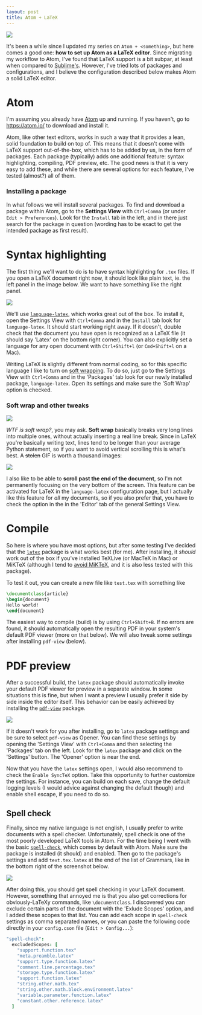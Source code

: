 ```yaml
---
layout: post
title: Atom + LaTeX
---
```


![](https://ctan.org/lion/files/ctan_lion_600.png)

It's been a while since I updated my series on `Atom + <something>`, but here comes a good one: **how to set up Atom as a LaTeX editor**.
Since migrating my workflow to Atom, I've found that LaTeX support is a bit subpar, at least when compared to [Sublime's](https://www.sublimetext.com/).
However, I've tried lots of packages and configurations, and I believe the configuration described below makes Atom a solid LaTeX editor.

<!--more-->

# Atom

I'm assuming you already have [Atom](https://atom.io/) up and running.
If you haven't, go to https://atom.io/ to download and install it.

Atom, like other text editors, works in such a way that it provides a lean, solid foundation to build on top of.
This means that it doesn't come with LaTeX support out-of-the-box, which has to be added by us, in the form of packages.
Each package (typically) adds one additional feature: syntax highlighting, compiling, PDF preview, etc.
The good news is that it is very easy to add these, and while there are several options for each feature, I've tested (almost?) all of them.

### Installing a package

In what follows we will install several packages.
To find and download a package within Atom, go to the **Settings View** with `Ctrl+Comma` (or under `Edit > Preferences`).
Look for the `Install` tab in the left, and in there just search for the package in question (wording has to be exact to get the intended package as first result).


# Syntax highlighting

The first thing we'll want to do is to have syntax highlighting for `.tex` files.
If you open a LaTeX document right now, it should look like plain text, ie. the left panel in the image below.
We want to have something like the right panel.

![](/assets/scrshots/atom-latex-syntaxhighlighting.png)

We'll use [`language-latex`](https://atom.io/packages/language-latex), which works great out of the box.
To install it, open the Settings View with `Ctrl+Comma` and in the `Install` tab look for `language-latex`.
It should start working right away.
If it doesn't, double check that the document you have open is recognized as a LaTeX file (it should say 'Latex' on the bottom right corner).
You can also explicitly set a language for any open document with `Ctrl+Shift+l` (or `Cmd+Shift+l` on a Mac).

Writing LaTeX is slightly different from normal coding, so for this specific language I like to turn on [soft wrapping](https://en.wikipedia.org/wiki/Line_wrap_and_word_wrap).
To do so, just go to the Settings View with `Ctrl+Comma` and in the 'Packages' tab look for our newly installed package, `language-latex`.
Open its settings and make sure the 'Soft Wrap' option is checked.

### Soft wrap and other tweaks

![](/assets/img/wrap.png)

*WTF is soft wrap?*, you may ask.
**Soft wrap** basically breaks very long lines into multiple ones, without actually inserting a real line break.
Since in LaTeX you're basically writing text, lines tend to be longer than your average Python statement, so if you want to avoid vertical scrolling this is what's best.
A  ~~stolen~~ GIF is worth a thousand images:

![](https://i.imgur.com/3qkEqvy.gif)

I also like to be able to **scroll past the end of the document**, so I'm not permanently focusing on the very bottom of the screen.
This feature can be activated for LaTeX in the `language-latex` configuration page, but I actually like this feature for *all* my documents, so if you also prefer that, you have to check the option in the in the 'Editor' tab of the general Settings View.


# Compile

So here is where you have most options, but after some testing I've decided that the [`latex`](https://atom.io/packages/latex) package is what works best (for me).
After installing, it *should* work out of the box if you've installed TeXLive (or MacTeX in Mac) or MiKTeX (although I tend to [avoid MiKTeX](https://tex.stackexchange.com/questions/20036/what-are-the-advantages-of-tex-live-over-miktex), and it is also less tested with this package).

To test it out, you can create a new file like `test.tex` with something like

```latex
\documentclass{article}
\begin{document}
Hello world!
\end{document}
```

The easiest way to compile (build) is by using `Ctrl+Shift+B`.
If no errors are found, it should automatically open the resulting PDF in your system's default PDF viewer (more on that below).
We will also tweak some settings after installing `pdf-view` (below).

# PDF preview

After a successful build, the `latex` package should automatically invoke your default PDF viewer for preview in a separate window.
In some situations this is fine, but when I want a preview I usually prefer it side by side inside the editor itself.
This behavior can be easily achieved by installing the [`pdf-view`](https://atom.io/packages/pdf-view) package.

![](/assets/scrshots/atom-latex-pdf-view.png)

If it doesn't work for you after installing, go to `latex` package settings and be sure to select `pdf-view` as Opener.
You can find these settings by opening the 'Settings View' with `Ctrl+Comma` and then selecting the 'Packages' tab on the left.
Look for the `latex` package and click on the 'Settings' button.
The 'Opener' option is near the end.

Now that you have the `latex` settings open, I would also recommend to check the `Enable SyncTeX` option.
Take this opportunity to further customize the settings.
For instance, you can build on each save, change the default logging levels (I would advice against changing the default though) and enable shell escape, if you need to do so.


## Spell check

Finally, since my native language is not english, I usually prefer to write documents with a spell checker.
Unfortunately, spell check is one of the most poorly developed LaTeX tools in Atom.
For the time being I went with the basic [`spell-check`](https://atom.io/packages/spell-check), which comes by default with Atom.
Make sure the package is installed (it should) and enabled.
Then go to the package's settings and add `text.tex.latex` at the end of the list of Grammars, like in the bottom right of the screenshot below.

![](/assets/scrshots/atom-latex-spellcheck-grammar.png)

After doing this, you should get spell checking in your LaTeX document.
However, something that annoyed me is that you also get corrections for obviously-LaTeXy commands, like `\documentclass`.
I discovered you can exclude certain parts of the document with the 'Exlude Scopes' option, and I added these scopes to that list.
You can add each scope in `spell-check` settings as comma separated names, or you can paste the following code directly in your `config.cson` file (`Edit > Config...`):

```cson
"spell-check":
  excludedScopes: [
    "support.function.tex"
    "meta.preamble.latex"
    "support.type.function.latex"
    "comment.line.percentage.tex"
    "storage.type.function.latex"
    "support.function.latex"
    "string.other.math.tex"
    "string.other.math.block.environment.latex"
    "variable.parameter.function.latex"
    "constant.other.reference.latex"
  ]
```

